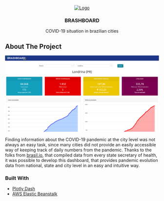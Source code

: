 <!-- PROJECT LOGO -->
<br />
<p align="center">
  <a href="http://brashboard-env.eba-eirypmgt.sa-east-1.elasticbeanstalk.com/">
    <img src="assets/logo.png" alt="Logo" width="160" height="30">
  </a>

  <h3 align="center">BRASHBOARD</h3>

  <p align="center">
    COVID-19 situation in brazilian cities
  </p>
</p>

## About The Project

![](assets/ss.png "Screenshot")

Finding information about the COVID-19 pandemic at the city level was not always an easy task, since many cities did not provide an easily accessible way of keeping track of daily numbers from the pandemic. Thanks to the folks from [brasil.io](https://brasil.io), that compiled data from every state secretary of health, it was possible to develop this dashboard, that provides pandemic evolution data from national, state and city level in an easy and intuitive way.

### Built With

* [Plotly Dash](https://dash.plotly.com/)
* [AWS Elastic Beanstalk](https://aws.amazon.com/elasticbeanstalk/)
